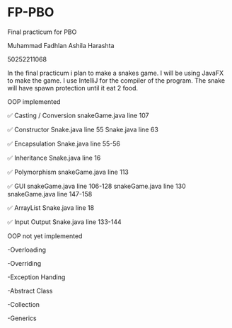 # FP-PBO
Final practicum for PBO 

Muhammad Fadhlan Ashila Harashta

50252211068

In the final practicum i plan to make a snakes game. I will be using JavaFX to make the game. I use IntelliJ for the compiler of the program.
The snake will have spawn protection until it eat 2 food.

OOP implemented

✅ Casting / Conversion
snakeGame.java line 107

✅ Constructor
Snake.java line 55
Snake.java line 63

✅ Encapsulation
Snake.java line 55-56

✅ Inheritance
Snake.java line 16

✅ Polymorphism
snakeGame.java line 113

✅ GUI
snakeGame.java line 106-128 
snakeGame.java line 130
snakeGame.java line 147-158

✅ ArrayList
Snake.java line 18

✅ Input Output
Snake.java line 133-144

OOP not yet implemented

-Overloading

-Overriding

-Exception Handing

-Abstract Class

-Collection

-Generics
